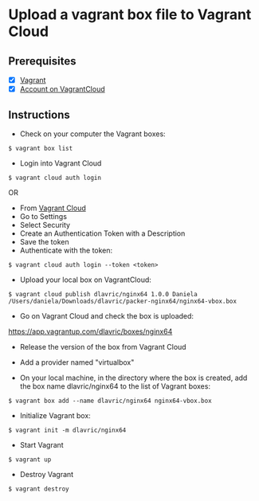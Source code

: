 # Upload a vagrant box file to Vagrant Cloud

## Prerequisites

- [X] [Vagrant](https://www.vagrantup.com/downloads)
- [X] [Account on VagrantCloud](https://app.vagrantup.com/)

## Instructions

- Check on your computer the Vagrant boxes:
```shell
$ vagrant box list
```
- Login into Vagrant Cloud
```shell
$ vagrant cloud auth login
```

OR

- From [Vagrant Cloud](https://app.vagrantup.com/)
- Go to Settings
- Select Security
- Create an Authentication Token with a Description
- Save the token
- Authenticate with the token:
```shell
$ vagrant cloud auth login --token <token>
```

- Upload your local box on VagrantCloud:
```shell
$ vagrant cloud publish dlavric/nginx64 1.0.0 Daniela /Users/daniela/Downloads/dlavric/packer-nginx64/nginx64-vbox.box
```

- Go on Vagrant Cloud and check the box is uploaded:

https://app.vagrantup.com/dlavric/boxes/nginx64

- Release the version of the box from Vagrant Cloud

- Add a provider named "virtualbox"

- On your local machine, in the directory where the box is created, 
  add the box name dlavric/nginx64 to the list of Vagrant boxes:
```shell
$ vagrant box add --name dlavric/nginx64 nginx64-vbox.box
```

- Initialize Vagrant box:
```shell
$ vagrant init -m dlavric/nginx64
```

- Start Vagrant
```shell
$ vagrant up
```

- Destroy Vagrant
```shell
$ vagrant destroy
```
